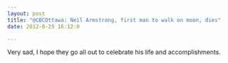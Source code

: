 ```yaml
---
layout: post
title: "@CBCOttawa: Neil Armstrong, first man to walk on moon, dies"
date: 2012-8-25 16:12:0

---
```




Very sad, I hope they go all out to celebrate his life and accomplishments.
